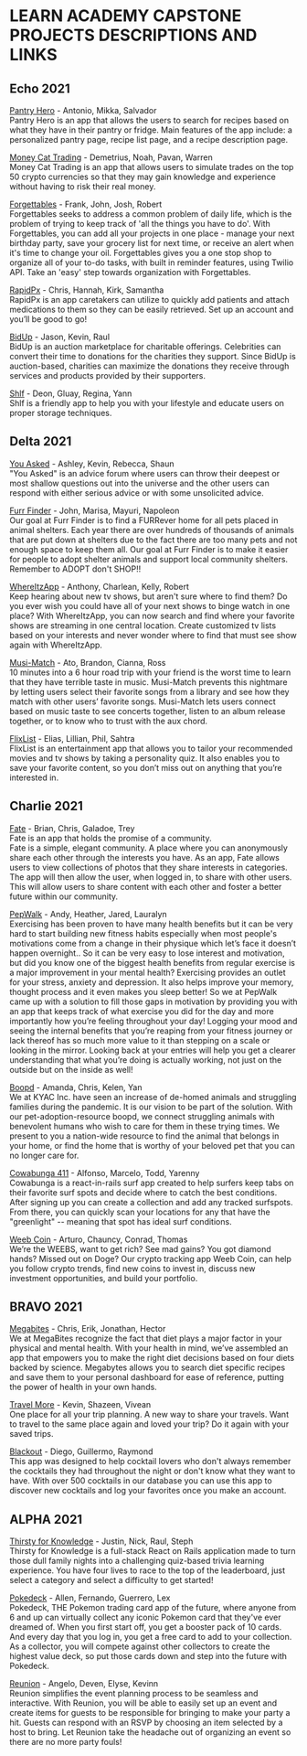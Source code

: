 # LEARN ACADEMY CAPSTONE PROJECTS DESCRIPTIONS AND LINKS

## Echo 2021
[Pantry Hero](https://intense-lake-77383.herokuapp.com/) - Antonio, Mikka, Salvador  
Pantry Hero is an app that allows the users to search for recipes based on what they have in their pantry or fridge. Main features of the app include: a personalized pantry page, recipe list page, and a recipe description page.

[Money Cat Trading](https://money-cat-production.herokuapp.com/) - Demetrius, Noah, Pavan, Warren  
Money Cat Trading is an app that allows users to simulate trades on the top 50 crypto currencies so that they may gain knowledge and experience without having to risk their real money.  

[Forgettables](https://polar-eyrie-84278.herokuapp.com/) - Frank, John, Josh, Robert  
Forgettables seeks to address a common problem of daily life, which is the problem of trying to keep track of 'all the things you have to do'. With Forgettables, you can add all your projects in one place - manage your next birthday party, save your grocery list for next time, or receive an alert when it's time to change your oil. Forgettables gives you a one stop shop to organize all of your to-do tasks, with built in reminder features, using Twilio API. Take an 'easy' step towards organization with Forgettables.

[RapidPx](https://limitless-coast-85256.herokuapp.com/) - Chris, Hannah, Kirk, Samantha  
RapidPx is an app caretakers can utilize to quickly add patients and attach medications to them so they can be easily retrieved. Set up an account and you’ll be good to go!

[BidUp](https://radiant-island-32845.herokuapp.com/) - Jason, Kevin, Raul  
BidUp is an auction marketplace for charitable offerings. Celebrities can convert their time to donations for the charities they support. Since BidUp is auction-based, charities can maximize the donations they receive through services and products provided by their supporters.

[Shlf](http://shlf-app.herokuapp.com/) - Deon, Gluay, Regina, Yann  
Shlf is a friendly app to help you with your lifestyle and educate users on proper storage techniques.

## Delta 2021
[You Asked](https://blooming-woodland-51550.herokuapp.com/) - Ashley, Kevin, Rebecca, Shaun  
"You Asked" is an advice forum where users can throw their deepest or most shallow questions out into the universe and the other users can respond with either serious advice or with some unsolicited advice.

[Furr Finder](https://furr-finder.herokuapp.com/) - John, Marisa, Mayuri, Napoleon  
Our goal at Furr Finder is to find a FURRever home for all pets placed in animal shelters. Each year there are over hundreds of thousands of animals that are put down at shelters due to the fact there are too many pets and not enough space to keep them all. Our goal at Furr Finder is to make it easier for people to adopt shelter animals and support local community shelters. Remember to ADOPT don't SHOP!!

[WhereItzApp](https://lit-brook-40793.herokuapp.com/) - Anthony, Charlean, Kelly, Robert  
Keep hearing about new tv shows, but aren't sure where to find them? Do you ever wish you could have all of your next shows to binge watch in one place? With WhereItzApp, you can now search and find where your favorite shows are streaming in one central location. Create customized tv lists based on your interests and never wonder where to find that must see show again with WhereItzApp.

[Musi-Match](https://dry-plains-03297.herokuapp.com/) - Ato, Brandon, Cianna, Ross  
10 minutes into a 6 hour road trip with your friend is the worst time to learn that they have terrible taste in music. Musi-Match prevents this nightmare by letting users select their favorite songs from a library and see how they match with other users’ favorite songs. Musi-Match lets users connect based on music taste to see concerts together, listen to an album release together, or to know who to trust with the aux chord.

[FlixList](https://rocky-shelf-73816.herokuapp.com/) - Elias, Lillian, Phil, Sahtra  
FlixList is an entertainment app that allows you to tailor your recommended movies and tv shows by taking a personality quiz. It also enables you to save your favorite content, so you don’t miss out on anything that you’re interested in.

## Charlie 2021
[Fate](https://glacial-tundra-45968.herokuapp.com/) - Brian, Chris, Galadoe, Trey   
Fate is an app that holds the promise of a community.  
Fate is a simple, elegant community. A place where you can anonymously share each other through the interests you have. As an app, Fate allows users to view collections of photos that they share interests in categories. The app will then allow the user, when logged in, to share with other users. This will allow users to share content with each other and foster a better future within our community.

[PepWalk](https://quiet-beyond-69564.herokuapp.com/) - Andy, Heather, Jared, Lauralyn  
Exercising has been proven to have many health benefits but it can be very hard to start building new fitness habits especially when most people's motivations come from a change in their physique which let’s face it doesn’t happen overnight.. So it can be very easy to lose interest and motivation, but did you know one of the biggest health benefits from regular exercise is a major improvement in your mental health? Exercising provides an outlet for your stress, anxiety  and depression. It also helps improve your memory, thought process and it even makes you sleep better! So we at PepWalk came up with a solution to fill those gaps in motivation by providing you with an app that keeps track of what exercise you did for the day and more importantly how you’re feeling throughout your day! Logging your mood and seeing the internal benefits that you’re reaping from your fitness journey or lack thereof has so much more value to it than stepping on a scale or looking in the mirror.  Looking back at your entries will help you get a clearer understanding that what you’re doing is actually working, not just on the outside but on the inside as well!

[Boopd](https://floating-mesa-77996.herokuapp.com/) - Amanda, Chris, Kelen, Yan  
We at KYAC Inc. have seen an increase of de-homed animals and struggling families during the pandemic. It is our vision to be part of the solution. With our pet-adoption-resource boopd, we connect struggling animals with benevolent humans who wish to care for them in these trying times. We present to you a nation-wide resource to find the animal that belongs in your home, or find the home that is worthy of your beloved pet that you can no longer care for.

[Cowabunga 411](https://blooming-dawn-68083.herokuapp.com/) - Alfonso, Marcelo, Todd, Yarenny  
Cowabunga is a react-in-rails surf app created to help surfers keep tabs on their favorite surf spots and decide where to catch the best conditions. After signing up you can create a collection and add any tracked surfspots. From there, you can quickly scan your locations for any that have the "greenlight" -- meaning that spot has ideal surf conditions.

[Weeb Coin](https://sleepy-cove-85300.herokuapp.com/) - Arturo, Chauncy, Conrad, Thomas  
We’re the WEEBS, want to get rich? See mad gains? You got diamond hands? Missed out on Doge? Our crypto tracking app Weeb Coin, can help you follow crypto trends, find new coins to invest in, discuss new investment opportunities, and build your portfolio.

## BRAVO 2021
[Megabites](https://shrouded-sierra-57341.herokuapp.com) - Chris, Erik, Jonathan, Hector  
We at MegaBites recognize the fact that diet plays a major factor in your physical and mental health. With your health in mind, we’ve assembled an app that empowers you to make the right diet decisions based on four diets backed by science. Megabytes allows you to search diet specific recipes and save them to your personal dashboard for ease of reference, putting the power of health in your own hands.

[Travel More](https://still-waters-56980.herokuapp.com) - Kevin, Shazeen, Vivean  
One place for all your trip planning. A new way to share your travels.
Want to travel to the same place again and loved your trip? Do it again with your saved trips.

[Blackout](https://infinite-taiga-38805.herokuapp.com) - Diego, Guillermo, Raymond  
This app was designed to help cocktail lovers who don't always remember the cocktails they had throughout the night or don't know what they want to have. With over 500 cocktails in our database you can use this app to discover new cocktails and log your favorites once you make an account.

## ALPHA 2021
[Thirsty for Knowledge](https://evening-chamber-40393.herokuapp.com/) - Justin, Nick, Raul, Steph    
Thirsty for Knowledge is a full-stack React on Rails application made to turn those dull family nights into a challenging quiz-based trivia learning experience. You have four lives to race to the top of the leaderboard, just select a category and select a difficulty to get started!

[Pokedeck](https://pokedeck-game.herokuapp.com/) - Allen, Fernando, Guerrero, Lex  
Pokedeck, THE Pokemon trading card app of the future, where anyone from 6 and up can virtually collect any iconic Pokemon card that they've ever dreamed of. When you first start off, you get a booster pack of 10 cards. And every day that you log in, you get a free card to add to your collection. As a collector, you will compete against other collectors to create the highest value deck, so put those cards down and step into the future with Pokedeck.

[Reunion](https://safe-brook-46727.herokuapp.com/) - Angelo, Deven, Elyse, Kevinn  
Reunion simplifies the event planning process to be seamless and interactive.  With Reunion, you will be able to easily set up an event and create items for guests to be responsible for bringing to make your party a hit. Guests can respond with an RSVP by choosing an item selected by a host to bring.  Let Reunion take the headache out of organizing an event so there are no more party fouls!
